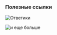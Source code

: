 ### Полезные ссылки

![Ответики](https://github.com/SpectralOne/bmstu-os/tree/master/sem5/lab2)

![и еще больше](https://github.com/chrislvt/OS/wiki/%D0%9B%D0%B0%D0%B1%D0%BE%D1%80%D0%B0%D1%82%D0%BE%D1%80%D0%BD%D0%B0%D1%8F-%D1%80%D0%B0%D0%B1%D0%BE%D1%82%D0%B0-02.-%D0%81%D0%B1%D0%B0%D0%BD%D1%8B%D0%B9-%D0%BF%D0%B8%D0%B7%D0%B4%D0%B5%D1%86.)
